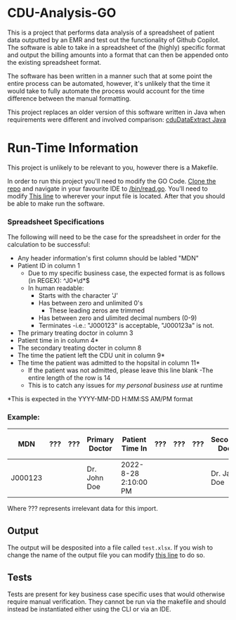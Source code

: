 # CDU-Analysis-GO
This is a project that performs data analysis of a spreadsheet of patient data outputted by an EMR and test out the functionality of Github Copilot. 
The software is able to take in a spreadsheet of the (highly) specific format and output the billing amounts into a format that can 
then be appended onto the existing spreadsheet format. 

The software has been written in a manner such that at some point the entire process can be automated, however, it's unlikely that
the time it would take to fully automate the process would account for the time difference between the manual formatting. 

This project replaces an older version of this software written in Java when requirements were different and involved comparison: 
[cduDataExtract Java](https://github.com/PaulKrznaric/cduDataExtract)

# Run-Time Information
This project is unlikely to be relevant to you, however there is a Makefile.

In order to run this project you'll need to modify the GO Code. [Clone the repo](https://github.com/PaulKrznaric/CDU-Analysis-GO.git) and navigate in your favourite IDE to [/bin/read.go](https://github.com/PaulKrznaric/CDU-Analysis-GO.git). You'll need to modify [This line](https://github.com/PaulKrznaric/CDU-Analysis-GO.git) to wherever your input file is located. 
After that you should be able to make run the software. 
### Spreadsheet Specifications
The following will need to be the case for the spreadsheet in order for the calculation to be successful:
- Any header information's first column should be labled "MDN"
- Patient ID in column 1 
  - Due to my specific business case, the expected format is as follows (in REGEX): ^J0*\d*$
  - In human readable: 
    - Starts with the character 'J'
    - Has between zero and unlimited 0's 
      - These leading zeros are trimmed
    - Has between zero and ulimited decimal numbers (0-9)
    - Terminates
  -i.e.: "J000123" is acceptable, "J000123a" is not. 
- The primary treating doctor in column 3
- Patient time in in column 4*
- The secondary treating docter in column 8
- The time the patient left the CDU unit in column 9* 
- The time the patient was admitted to the hopsital in column 11*
  - If the patient was not admitted, please leave this line blank
-The entire length of the row is 14
  - This is to catch any issues for _my personal business use_ at runtime
  
*This is expected in the YYYY-MM-DD H:MM:SS AM/PM format

### Example:

| MDN     | ??? | ??? | Primary Doctor | Patient Time In      | ??? | ??? | ??? | Secondary Doctor | Depart CDU Time      | ??? | Admitted Time        | ??? | ??? |
|---------|-----|-----|----------------|----------------------|-----|-----|-----|------------------|----------------------|-----|----------------------|-----|-----|
| J000123 |     |     | Dr. John Doe   | 2022-8-28 2:10:00 PM |     |     |     | Dr. Jane Doe     | 2022-8-28 3:00:00 PM |     | 2022-8-28 2:30:00 PM |     |     |

Where ??? represents irrelevant data for this import. 

## Output
The output will be desposited into a file called `test.xlsx`. If you wish to change the name of the output file you can modify [this line](https://github.com/PaulKrznaric/CDU-Analysis-GO/blob/910bc6086a8b5d3c1a64cbc364c2b85da7f0581a/bin/write.go#L78) to do so. 

## Tests
Tests are present for key business case specific uses that would otherwise require manual verification. They cannot be run via the makefile and should instead be instantiated either using the CLI or via an IDE. 
